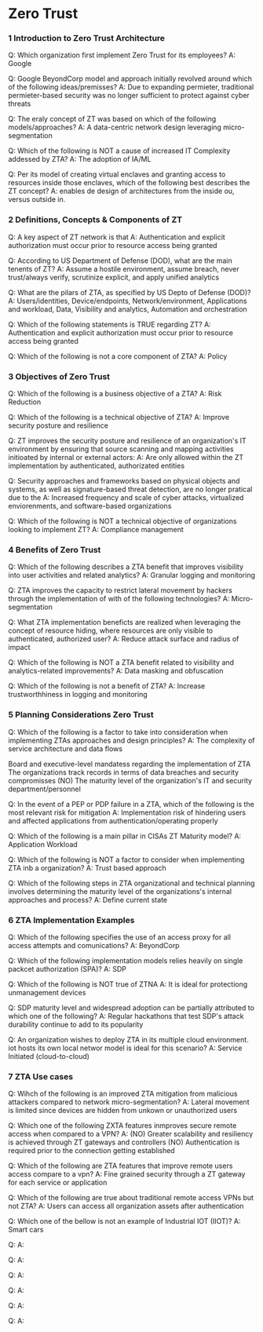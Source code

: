# Zero Trust

### 1 Introduction to Zero Trust Architecture

Q: Which organization first implement Zero Trust for its employees?
A: Google

Q: Google BeyondCorp model and approach initially revolved around which of the following ideas/premisses?
A: Due to expanding permieter, traditional permieter-based security was no longer sufficient to protect against cyber threats

Q: The eraly concept of ZT was based on which of the following models/approaches?
A: A data-centric network design leveraging micro-segmentation

Q: Which of the following is NOT a cause of increased IT Complexity addessed by ZTA?
A: The adoption of IA/ML

Q: Per its model of creating virtual enclaves and granting access to resources inside those enclaves, which of the following best describes the ZT concept?
A: enables de design of architectures from the inside ou, versus outside in. 

### 2 Definitions, Concepts & Components of ZT
Q: A key aspect of ZT network is that
A: Authentication and explicit authorization must occur prior to resource access being granted

Q: According to US Department of Defense (DOD), what are the main tenents of ZT?
A: Assume a hostile environment, assume breach, never trust/always verify, scrutinize explicit, and apply unified analytics 

Q: What are the pilars of ZTA, as specified by US Depto of Defense (DOD)?
A: Users/identities, Device/endpoints, Network/environment, Applications and workload, Data, Visibility and analytics, Automation and orchestration

Q: Which of the following statements is TRUE regarding ZT?
A: Authentication and explicit authorization must occur prior to resource access being granted

Q: Which of the following is not a core component of ZTA?
A: Policy

### 3 Objectives of Zero  Trust
Q: Which of the following is a business objective of a ZTA?
A: Risk Reduction

Q: Which of the following is a technical objective of ZTA?
A: Improve security posture and resilience

Q: ZT improves the security posture and resilience of an organization's IT environment by ensuring that source scanning and mapping activities initioated by internal or external actors:
A: Are only allowed within the ZT implementation by authenticated, authorizated entities

Q: Security approaches and frameworks based on physical objects and systems, as well as signature-based threat detection, are no longer pratical due to the
A: Increased frequency and scale of cyber attacks, virtualized enviorenments, and software-based organizations

Q: Which of the following is NOT a technical objective of organizations looking to implement ZT?
A: Compliance management

### 4 Benefits of Zero Trust

Q: Which of the following describes a ZTA benefit that improves visibility into user activities and related analytics?
A: Granular logging and monitoring

Q: ZTA improves the capacity to restrict lateral movement by hackers through the implementation of with of the following technologies?
A: Micro-segmentation

Q: What ZTA implementation beneficts are realized when leveraging the concept of resource hiding, where resources are only visible to authenticated, authorized user?
A: Reduce attack surface and radius of impact

Q: Which of the following is NOT a ZTA benefit related to visibility and analytics-related improvements?
A: Data masking and obfuscation

Q: Which of the following is not a benefit of ZTA?
A: Increase trustworthhiness in logging and monitoring

### 5 Planning Considerations Zero Trust

Q: Which of the following is a factor to take into consideration when implementing ZTAs approaches and design principles?
A: The complexity of service architecture and data flows

Board and executive-level mandatess regarding the implementation of ZTA
The organizations track records in terms of data breaches and security compromisses
(NO) The maturity level of the organization's IT and security department/personnel

Q: In the event of a PEP or PDP failure in a ZTA, which of the following is the most relevant risk for mitigation
A: Implementation risk of hindering users and affected applications from authentication/operating properly

Q: Which of the following is a main pillar in CISAs ZT Maturity model?
A: Application Workload

Q: Which of the following is NOT a factor to consider when implementing ZTA inb a organization?
A: Trust based approach

Q: Which of the following steps in ZTA organizational and technical planning involves determining the maturity level of the organizations's internal approaches and process?
A: Define current state

### 6 ZTA Implementation Examples

Q: Which of the following specifies the use of an access proxy for all access attempts and comunications?
A: BeyondCorp

Q: Which of the following implementation models relies heavily on single packcet authorization (SPA)?
A: SDP

Q: Which of the following is NOT true of ZTNA
A: It is ideal for protectiong unmanagement devices

Q: SDP maturity level and widespread adoption can be partially attributed to which one of the following?
A: Regular hackathons that test SDP's attack durability continue to add to its popularity

Q: An organization wishes to deploy ZTA in its multiple cloud environment. iot hosts its own local networ model is ideal for this scenario?
A: Service Initiated (cloud-to-cloud)

### 7 ZTA Use cases

Q: Wihch of the following is an improved ZTA mitigation from malicious attackers compared to network micro-segmentation?
A: Lateral movement is limited since devices are hidden from unkown or unauthorized users

Q: Which one of the following ZXTA features inmproves secure remote access when compared to a VPN?
A: 
(NO) Greater scalability and resiliency is achieved through ZT gateways and controllers
(NO) Authentication is required prior to the connection getting established

Q: Which of the following are ZTA features that improve remote users access compare to a vpn?
A: Fine grained security through a ZT gateway for each service or application

Q: Which of the following are true about traditional remote access VPNs but not ZTA?
A: Users can access all organization assets after authentication

Q: Which one of the bellow is not an example of Industrial IOT (IIOT)?
A: Smart cars

Q: 
A: 

Q: 
A: 

Q: 
A: 

Q: 
A: 

Q: 
A: 

Q: 
A: 

